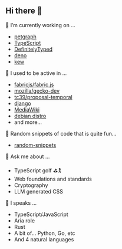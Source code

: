 ## Hi there 👋

🔭 I’m currently working on ...
- [petgraph](https://github.com/petgraph/petgraph)
- [TypeScript](https://github.com/microsoft/TypeScript)
- [DefinitelyTyped](https://github.com/DefinitelyTyped/DefinitelyTyped)
- [deno](https://github.com/denoland/deno)
- [kew](https://github.com/milkcask/kew)

🌱 I used to be active in ...
- [fabricjs/fabric.js](https://github.com/fabricjs/fabric.js)
- [mozilla/gecko-dev](https://github.com/mozilla/gecko-dev)
- [tc39/proposal-temporal](https://github.com/tc39/proposal-temporal)
- [django](https://github.com/django/django)
- [MediaWiki](https://www.mediawiki.org/wiki/MediaWiki)
- [debian distro](https://www.debian.org)
- and more...

🤔 Random snippets of code that is quite fun...
- [random-snippets](https://github.com/milkcask/random-snippets)

💬 Ask me about ...
- TypeScript golf ⛳️🏌
- Web foundations and standards
- Cryptography
- LLM generated CSS

💬 I speaks ...
- TypeScript/JavaScript
- Aria role
- Rust
- A bit of... Python, Go, etc
- And 4 natural languages


<!--
**milkcask/milkcask** is a ✨ _special_ ✨ repository because its `README.md` (this file) appears on your GitHub profile.

Here are some ideas to get you started:

- 🔭 I’m currently working on ...
- 🌱 I’m currently learning ...
- 👯 I’m looking to collaborate on ...
- 🤔 I’m looking for help with ...
- 💬 Ask me about ...
- 📫 How to reach me: ...
- 😄 Pronouns: ...
- ⚡ Fun fact: ...
-->
